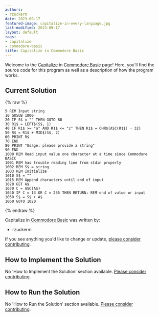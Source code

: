 ```yaml
---
authors:
- rzuckerm
date: 2023-09-17
featured-image: capitalize-in-every-language.jpg
last-modified: 2023-09-17
layout: default
tags:
- capitalize
- commodore-basic
title: Capitalize in Commodore Basic
---
```


Welcome to the [Capitalize](https://sampleprograms.io/projects/capitalize) in [Commodore Basic](https://sampleprograms.io/languages/commodore-basic) page! Here, you'll find the source code for this program as well as a description of how the program works.

## Current Solution

{% raw %}

```commodore_basic
5 REM Input string
10 GOSUB 1000
20 IF S$ = "" THEN GOTO 80
30 R1$ = LEFT$(S$, 1)
40 IF R1$ >= "a" AND R1$ <= "z" THEN R1$ = CHR$(ASC(R1$) - 32)
50 R$ = R1$ + MID$(S$, 2)
60 PRINT R$
70 END
80 PRINT "Usage: please provide a string"
90 END
1000 REM Read input value one character at a time since Commodore BASIC
1001 REM has trouble reading line from stdin properly
1002 REM S$ = string
1003 REM Initialize
1010 S$ = ""
1015 REM Append characters until end of input
1020 GET A$
1030 C = ASC(A$)
1040 IF C = 13 OR C = 255 THEN RETURN: REM end of value or input
1050 S$ = S$ + A$
1060 GOTO 1020

```

{% endraw %}

Capitalize in [Commodore Basic](https://sampleprograms.io/languages/commodore-basic) was written by:

- rzuckerm

If you see anything you'd like to change or update, [please consider contributing](https://github.com/TheRenegadeCoder/sample-programs).

## How to Implement the Solution

No 'How to Implement the Solution' section available. [Please consider contributing](https://github.com/TheRenegadeCoder/sample-programs-website).

## How to Run the Solution

No 'How to Run the Solution' section available. [Please consider contributing](https://github.com/TheRenegadeCoder/sample-programs-website).